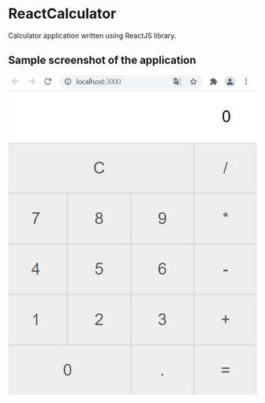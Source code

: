# ReactCalculator

Calculator application written using ReactJS library.

## Sample screenshot of the application

![alt text](https://github.com/python27/ReactCalculator/blob/master/Screenshot/Calc.jpg?raw=true)
